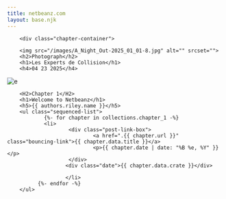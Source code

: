 ```yaml
---
title: netbeanz.com
layout: base.njk
---
```



<div class="post-list">

        <div class="chapter-container">
        
<div class="chapter-image">
       
        <img src="/images/A_Night_Out-2025_01_01-8.jpg" alt="" srcset="">
        <h2>Photograph</h2>
        <h1>Les Experts de Collision</h1>
        <h4>04 23 2025</h4>

</div>
</div>
        <div class="chapter-container">
<div class="chapter-image">
        <img src="/images/computer.gif" alt="e">
</div>

        <H2>Chapter 1</H2>
        <h1>Welcome to Netbeanz</h1>
        <h5>{{ authors.riley.name }}</h5>
        <ul class="sequenced-list">
                {%- for chapter in collections.chapter_1 -%}
                <li>
                        <div class="post-link-box">
                                <a href=".{{ chapter.url }}" class="bouncing-link">{{ chapter.data.title }}</a>
                                <p>{{ chapter.date | date: "%B %e, %Y" }}</p>
                        </div>
                       <div class="date">{{ chapter.data.crate }}</div>
                        
                       </li> 
              {%- endfor -%}
        </ul>
       
        

</div>


</div>

